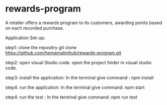 # rewards-program
A retailer offers a rewards program to its customers, awarding points based on each recorded purchase.

Application Set-up:

step1: clone the repositry 
git clone https://github.com/hemamalinihub/rewards-program.git

step2: open visual Studio code.
open the project folder in visual studio code.

step3: install the application:
In the terminal give command : npm install

step4: run the application:
In the terminal give command: npm start

step4: run the test :
In the terminal give command: npm run test